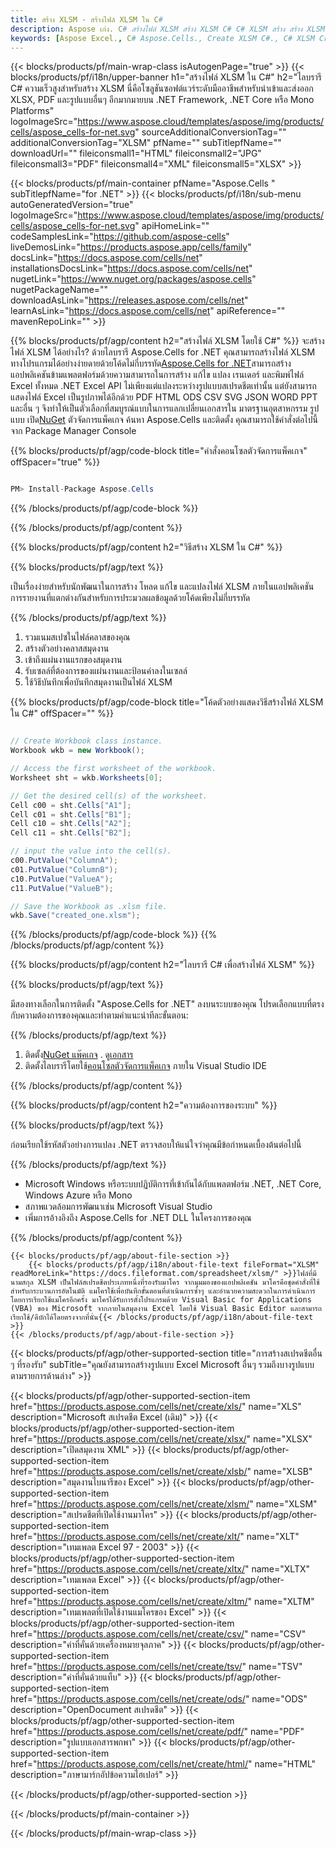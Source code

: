 ```yaml
---
title: สร้าง XLSM - สร้างไฟล์ XLSM ใน C#
description: Aspose เก่ง. C# สร้างไฟล์ XLSM สร้าง XLSM C# C# XLSM สร้าง สร้าง XLSM ใน C# สร้างไฟล์ XLSM โดยใช้ C#
keywords: [Aspose Excel., C# Aspose.Cells., Create XLSM C#., C# XLSM Creater., Create XLSM file in C#., Generate XLSM file in C#]
---
```

{{< blocks/products/pf/main-wrap-class isAutogenPage="true" >}}
{{< blocks/products/pf/i18n/upper-banner h1="สร้างไฟล์ XLSM ใน C#" h2="ไลบรารี C# ความเร็วสูงสำหรับสร้าง XLSM นี่คือโซลูชันซอฟต์แวร์ระดับมืออาชีพสำหรับนำเข้าและส่งออก XLSX, PDF และรูปแบบอื่นๆ อีกมากมายบน .NET Framework, .NET Core หรือ Mono Platforms" logoImageSrc="https://www.aspose.cloud/templates/aspose/img/products/cells/aspose_cells-for-net.svg" sourceAdditionalConversionTag="" additionalConversionTag="XLSM" pfName="" subTitlepfName="" downloadUrl="" fileiconsmall1="HTML" fileiconsmall2="JPG" fileiconsmall3="PDF" fileiconsmall4="XML" fileiconsmall5="XLSX" >}}

{{< blocks/products/pf/main-container pfName="Aspose.Cells " subTitlepfName="for .NET" >}}
{{< blocks/products/pf/i18n/sub-menu autoGeneratedVersion="true" logoImageSrc="https://www.aspose.cloud/templates/aspose/img/products/cells/aspose_cells-for-net.svg" apiHomeLink="" codeSamplesLink="https://github.com/aspose-cells" liveDemosLink="https://products.aspose.app/cells/family" docsLink="https://docs.aspose.com/cells/net" installationsDocsLink="https://docs.aspose.com/cells/net" nugetLink="https://www.nuget.org/packages/aspose.cells" nugetPackageName="" downloadAsLink="https://releases.aspose.com/cells/net" learnAsLink="https://docs.aspose.com/cells/net" apiReference="" mavenRepoLink="" >}}

{{% blocks/products/pf/agp/content h2="สร้างไฟล์ XLSM โดยใช้ C#" %}}
 จะสร้างไฟล์ XLSM ได้อย่างไร? ด้วยไลบรารี Aspose.Cells for .NET คุณสามารถสร้างไฟล์ XLSM ทางโปรแกรมได้อย่างง่ายดายด้วยโค้ดไม่กี่บรรทัด[Aspose.Cells for .NET](https://products.aspose.com/cells/net)สามารถสร้างแอปพลิเคชันข้ามแพลตฟอร์มด้วยความสามารถในการสร้าง แก้ไข แปลง เรนเดอร์ และพิมพ์ไฟล์ Excel ทั้งหมด .NET Excel API ไม่เพียงแต่แปลงระหว่างรูปแบบสเปรดชีตเท่านั้น แต่ยังสามารถแสดงไฟล์ Excel เป็นรูปภาพได้อีกด้วย PDF HTML ODS CSV SVG JSON WORD PPT และอื่น ๆ จึงทำให้เป็นตัวเลือกที่สมบูรณ์แบบในการแลกเปลี่ยนเอกสารใน มาตรฐานอุตสาหกรรม รูปแบบ เปิด[NuGet](https://www.nuget.org/packages/aspose.cells) ตัวจัดการแพ็คเกจ ค้นหา Aspose.Cells และติดตั้ง คุณสามารถใช้คำสั่งต่อไปนี้จาก Package Manager Console

{{% blocks/products/pf/agp/code-block title="คำสั่งคอนโซลตัวจัดการแพ็คเกจ" offSpacer="true" %}}

```cs

PM> Install-Package Aspose.Cells

```

{{% /blocks/products/pf/agp/code-block %}}
 
{{% /blocks/products/pf/agp/content %}}


{{% blocks/products/pf/agp/content h2="วิธีสร้าง XLSM ใน C#" %}}

{{% blocks/products/pf/agp/text %}}

 เป็นเรื่องง่ายสำหรับนักพัฒนาในการสร้าง โหลด แก้ไข และแปลงไฟล์ XLSM ภายในแอปพลิเคชันการรายงานที่แตกต่างกันสำหรับการประมวลผลข้อมูลด้วยโค้ดเพียงไม่กี่บรรทัด

{{% /blocks/products/pf/agp/text %}}

1.  รวมเนมสเปซในไฟล์คลาสของคุณ
1.  สร้างตัวอย่างคลาสสมุดงาน
1.  เข้าถึงแผ่นงานแรกของสมุดงาน
1.  รับเซลล์ที่ต้องการของแผ่นงานและป้อนค่าลงในเซลล์
1. ใช้วิธีบันทึกเพื่อบันทึกสมุดงานเป็นไฟล์ XLSM

{{% blocks/products/pf/agp/code-block title="โค้ดตัวอย่างแสดงวิธีสร้างไฟล์ XLSM ใน C#" offSpacer="" %}}

```cs

// Create Workbook class instance.
Workbook wkb = new Workbook();

// Access the first worksheet of the workbook.
Worksheet sht = wkb.Worksheets[0];

// Get the desired cell(s) of the worksheet.
Cell c00 = sht.Cells["A1"];
Cell c01 = sht.Cells["B1"];
Cell c10 = sht.Cells["A2"];
Cell c11 = sht.Cells["B2"];

// input the value into the cell(s).
c00.PutValue("ColumnA");
c01.PutValue("ColumnB");
c10.PutValue("ValueA");
c11.PutValue("ValueB");

// Save the Workbook as .xlsm file.
wkb.Save("created_one.xlsm");

```

{{% /blocks/products/pf/agp/code-block %}}
{{% /blocks/products/pf/agp/content %}}


{{% blocks/products/pf/agp/content h2="ไลบรารี C# เพื่อสร้างไฟล์ XLSM" %}}

{{% blocks/products/pf/agp/text %}}

มีสองทางเลือกในการติดตั้ง "Aspose.Cells for .NET" ลงบนระบบของคุณ โปรดเลือกแบบที่ตรงกับความต้องการของคุณและทำตามคำแนะนำทีละขั้นตอน:

{{% /blocks/products/pf/agp/text %}}

1.  ติดตั้ง[NuGet แพ๊คเกจ](https://www.nuget.org/packages/Aspose.Cells/) . ดู[เอกสาร](https://docs.aspose.com/cells/net/installation/#install-asposecells-for-net-through-nuget)
1.  ติดตั้งไลบรารีโดยใช้[คอนโซลตัวจัดการแพ็คเกจ](https://docs.aspose.com/cells/net/installation/#install-asposecells-using-the-package-manager-console) ภายใน Visual Studio IDE

{{% /blocks/products/pf/agp/content %}}


{{% blocks/products/pf/agp/content h2="ความต้องการของระบบ" %}}

{{% blocks/products/pf/agp/text %}}

 ก่อนเรียกใช้รหัสตัวอย่างการแปลง .NET ตรวจสอบให้แน่ใจว่าคุณมีข้อกำหนดเบื้องต้นต่อไปนี้

{{% /blocks/products/pf/agp/text %}}

-  Microsoft Windows หรือระบบปฏิบัติการที่เข้ากันได้กับแพลตฟอร์ม .NET, .NET Core, Windows Azure หรือ Mono
-  สภาพแวดล้อมการพัฒนาเช่น Microsoft Visual Studio
-  เพิ่มการอ้างอิงถึง Aspose.Cells for .NET DLL ในโครงการของคุณ

{{% /blocks/products/pf/agp/content %}}

<!-- aboutfile Starts -->
    {{< blocks/products/pf/agp/about-file-section >}}
        {{< blocks/products/pf/agp/i18n/about-file-text fileFormat="XLSM" readMoreLink="https://docs.fileformat.com/spreadsheet/xlsm/" >}}ไฟล์ที่มีนามสกุล XLSM เป็นไฟล์สเปรดชีตประเภทหนึ่งที่รองรับมาโคร จากมุมมองของแอปพลิเคชัน มาโครคือชุดคำสั่งที่ใช้สำหรับกระบวนการอัตโนมัติ แมโครใช้เพื่อบันทึกขั้นตอนที่ดำเนินการซ้ำๆ และอำนวยความสะดวกในการดำเนินการโดยการเรียกใช้แมโครอีกครั้ง มาโครได้รับการตั้งโปรแกรมด้วย Visual Basic for Applications (VBA) ของ Microsoft จากภายในสมุดงาน Excel โดยใช้ Visual Basic Editor และสามารถเรียกใช้/ดีบักได้โดยตรงจากที่นั่น{{< /blocks/products/pf/agp/i18n/about-file-text >}}
    {{< /blocks/products/pf/agp/about-file-section >}}
<!-- aboutfile Ends -->

{{< blocks/products/pf/agp/other-supported-section title="การสร้างสเปรดชีตอื่น ๆ ที่รองรับ" subTitle="คุณยังสามารถสร้างรูปแบบ Excel Microsoft อื่นๆ รวมถึงบางรูปแบบตามรายการด้านล่าง" >}}

{{< blocks/products/pf/agp/other-supported-section-item href="https://products.aspose.com/cells/net/create/xls/" name="XLS" description="Microsoft สเปรดชีต Excel (เดิม)" >}} 
{{< blocks/products/pf/agp/other-supported-section-item href="https://products.aspose.com/cells/net/create/xlsx/" name="XLSX" description="เปิดสมุดงาน XML" >}} 
{{< blocks/products/pf/agp/other-supported-section-item href="https://products.aspose.com/cells/net/create/xlsb/" name="XLSB" description="สมุดงานไบนารีของ Excel" >}} 
{{< blocks/products/pf/agp/other-supported-section-item href="https://products.aspose.com/cells/net/create/xlsm/" name="XLSM" description="สเปรดชีตที่เปิดใช้งานมาโคร" >}} 
{{< blocks/products/pf/agp/other-supported-section-item href="https://products.aspose.com/cells/net/create/xlt/" name="XLT" description="เทมเพลต Excel 97 - 2003" >}} 
{{< blocks/products/pf/agp/other-supported-section-item href="https://products.aspose.com/cells/net/create/xltx/" name="XLTX" description="เทมเพลต Excel" >}} 
{{< blocks/products/pf/agp/other-supported-section-item href="https://products.aspose.com/cells/net/create/xltm/" name="XLTM" description="เทมเพลตที่เปิดใช้งานแมโครของ Excel" >}} 
{{< blocks/products/pf/agp/other-supported-section-item href="https://products.aspose.com/cells/net/create/csv/" name="CSV" description="ค่าที่คั่นด้วยเครื่องหมายจุลภาค" >}} 
{{< blocks/products/pf/agp/other-supported-section-item href="https://products.aspose.com/cells/net/create/tsv/" name="TSV" description="ค่าที่คั่นด้วยแท็บ" >}} 
{{< blocks/products/pf/agp/other-supported-section-item href="https://products.aspose.com/cells/net/create/ods/" name="ODS" description="OpenDocument สเปรดชีต" >}}
{{< blocks/products/pf/agp/other-supported-section-item href="https://products.aspose.com/cells/net/create/pdf/" name="PDF" description="รูปแบบเอกสารพกพา" >}} 
{{< blocks/products/pf/agp/other-supported-section-item href="https://products.aspose.com/cells/net/create/html/" name="HTML" description="ภาษามาร์กอัปข้อความไฮเปอร์" >}} 

{{< /blocks/products/pf/agp/other-supported-section >}}

{{< /blocks/products/pf/main-container >}}
    
{{< /blocks/products/pf/main-wrap-class >}}

